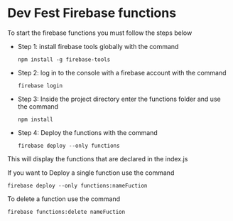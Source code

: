 # **Dev Fest Firebase functions**

To start the firebase functions you must follow the steps below

- Step 1: install firebase tools globally with the command

  `npm install -g firebase-tools`

- Step 2: log in to the console with a firebase account with the command

  `firebase login`

- Step 3: Inside the project directory enter the functions folder and use the command

  `npm install`

- Step 4: Deploy the functions with the command

  `firebase deploy --only functions`

This will display the functions that are declared in the index.js

If you want to Deploy a single function use the command

`firebase deploy --only functions:nameFuction`

To delete a function use the command

`firebase functions:delete nameFuction`
